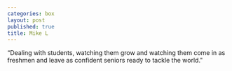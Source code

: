 ```yaml
---
categories: box
layout: post
published: true
title: Mike L
---
```


“Dealing with students, watching them grow and watching them come in as freshmen and leave as confident seniors ready to tackle the world."